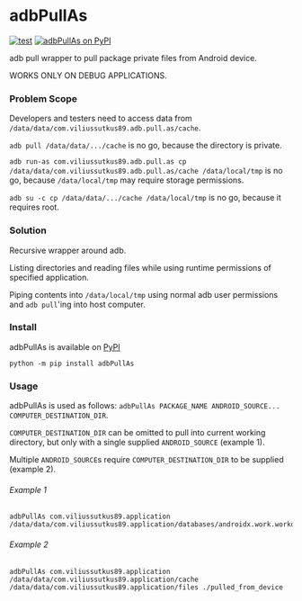 # adbPullAs

[![test](https://github.com/ViliusSutkus89/adbPullAs/actions/workflows/test.yml/badge.svg)](https://github.com/ViliusSutkus89/adbPullAs/actions/workflows/test.yml)
[![adbPullAs on PyPI](https://badge.fury.io/py/adbPullAs.svg)](https://pypi.org/project/adbPullAs/)

adb pull wrapper to pull package private files from Android device.

WORKS ONLY ON DEBUG APPLICATIONS.

### Problem Scope

Developers and testers need to access data from `/data/data/com.viliussutkus89.adb.pull.as/cache`.

`adb pull /data/data/.../cache` is no go, because the directory is private.

`adb run-as com.viliussutkus89.adb.pull.as cp /data/data/com.viliussutkus89.adb.pull.as/cache /data/local/tmp` is no go, because `/data/local/tmp` may require storage permissions.

`adb su -c cp /data/data/.../cache /data/local/tmp` is no go, because it requires root.

### Solution

Recursive wrapper around adb.

Listing directories and reading files while using runtime permissions of specified application.

Piping contents into `/data/local/tmp` using normal adb user permissions and `adb pull`'ing into host computer.

### Install

adbPullAs is available on [PyPI](https://test.pypi.org/project/adbPullAs/)
```shell
python -m pip install adbPullAs
```

### Usage

adbPullAs is used as follows:
`adbPullAs PACKAGE_NAME ANDROID_SOURCE... COMPUTER_DESTINATION_DIR`.

`COMPUTER_DESTINATION_DIR` can be omitted to pull into current working directory,
	but only with a single supplied `ANDROID_SOURCE` (example 1).

Multiple `ANDROID_SOURCE`s require `COMPUTER_DESTINATION_DIR` to be supplied (example 2).

###### Example 1
```
adbPullAs com.viliussutkus89.application /data/data/com.viliussutkus89.application/databases/androidx.work.workdb
```
###### Example 2
```
adbPullAs com.viliussutkus89.application /data/data/com.viliussutkus89.application/cache /data/data/com.viliussutkus89.application/files ./pulled_from_device
```